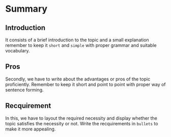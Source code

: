 # Summary 

## Introduction

It consists of a brief introduction to the topic and a small explanation
remember to keep it `short` and `simple` with proper grammar and suitable vocabulary.

## Pros

Secondly, we have to write about the advantages or pros of the topic proficiently. Remember to keep it short and point to point with proper way of sentence forming.

## Recquirement

In this, we have to layout the required necessity and display whether the topic satisfies the necessity or not. Write the recquirements in `bullets` to make it more appealing.